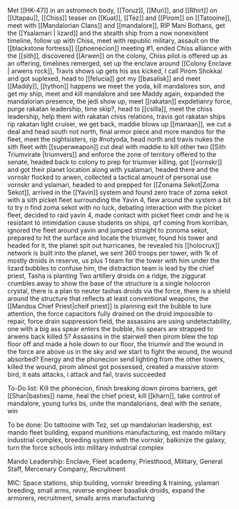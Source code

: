 Met [[HK-47]] in an astromech body, [[Toruz]], [[Muri]], and [[Rhirt]] on [[Utapau]], [[Chiss]] teaser on [[Kuat]], [[Tez]] and [[Pirom]] on [[Tatooine]], meet with [[Mandalorian Clans]] and [[mandalore]],  RIP Mani Bothans, get the [[Ysalamari | lizard]] and the stealth ship from a now nonexistent timeline, follow up with Chiss, meet with republic military, assault on the [[blackstone fortress]] [[phoenecion]] meeting \#1, ended Chiss alliance with the [[sith]], discovered [[Arwen]] on the colony, Chiss pilot is offered up as an offering,  timelines remerged, set up the enclave around [[Colony Enclave | arwens rock]], Travis shows up gets his ass kicked, I call Pirom Shokkai and got suplexed, head to [[felucia]] got my [[basalisk]] and meet [[Maddy]], [[tython]] happens we meet the yoda, kill mandalores son, and get my ship, meet and kill mandalore and see Maddy again, expanded the mandalorian presence, the jedi show up, meet [[rakatan]] expdetianry force, purge rakatan leadership, time skip?, head to [[csilla]], meet the chiss leadership, help them with rakatan chiss relations, travis got rakatan ships rip rakatan light cruiser, we get back, maddie blows up [[manaan]], we cut a deal and head south not north, final armor piece and more mandos for the fleet, meet the nightsisters, rip \#notyoda, head north and travis nukes the sith fleet with [[superweapon]] cut deal with maddie to kill other two [[Sith Triumvirate |triumvers]] and enforce the zone of territory offered to the senate, headed back to colony to prep for triumver killing, got [[vornskr]] and got their planet location along with ysalamari, headed there and the vornskr flocked to arwen, collected a tactical amount of personal use vornskr and yslamari, headed to and prepped for [[Zonama Sekot|Zoma Sekot]], arrived in the [[Yavin]] system and found zero trace of zoma sekot with a sith picket fleet surrounding the Yavin 4, flew around the system a bit to try n find zoma sekot with no luck, debating interaction with the picket fleet, decided to raid yavin 4, made contact with picket fleet cmdr and he is resistant to intimidation cause students on ships, qrf coming from korriban, ignored the fleet around yavin and jumped straight to zonoma sekot, prepared to hit the surface and locate the triumver, found his tower and headed for it, the planet spit out hurricanes, he revealed his [[holocrux]] network is built into the planet, we sent 360 troops per tower, with 1k of mostly droids in reserve, us plus 1 team for the tower with him under the lizard bubbles to confuse him, the distraction team is lead by the chief priest, Tasha is planting Two artillery droids on a ridge, the ziggurat crumbles away to show the base of the structure is a single holocron crystal, there is a plan to neuter tashas droids via the force, there is a shield around the structure that reflects at least  conventional weapons, the [[Mandoa Chief Priest|cheif priest]] is planning exit the bubble to lure attention, the force capacitors fully drained on the droid impossible to repair, force drain suppression field, the assassins are using undetectability, one with a big ass spear enters the bubble, his spears are strapped to arwens back killed 5? Assassins in the stairwell then pirom blew the top floor off and made a hole down to our floor, the triumvir and the wound in the force are above us in the sky and we start to fight the wound, the wound absorbed? Energy and the phonecion send lighting from the other towers, killed the wound, pirom almost got possessed, created a massive storm bird, it eats attacks, i attack and fail, travis succeeded 

To-Do list: Kill the phonecion, finish breaking down piroms barriers, get [[Shan|basties]] name, heal the chief priest, kill [[kharn]], take control of mandalore, young turks bs, unite the mandalorians, deal with the senate, win

To be done: Do tattooine with Tez, set up mandalorian leadership, est mando fleet building, expand munitions manufacturing, est mando military industrial complex, breeding system with the vornskr, balkinize the galaxy, turn the force schools into military industrial complex 

Mando Leadership: Enclave, Fleet academy, Priesthood, Military, General Staff, Mercenary Company, Recruitment

MIC: Space stations, ship building, vornskr breeding & training, yslamari breeding, small arms, reverse engineer basalisk droids, expand the armorers, recruitment, smalls arms manufacturing